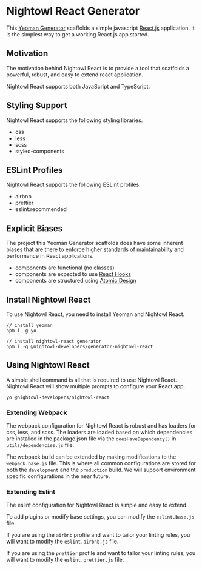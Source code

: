 # Nightowl React Generator

This [Yeoman Generator](https://yeoman.io) scaffolds a simple javascript [React.js](https://reactjs.org/)
application. It is the simplest way to get a working React.js app started.

## Motivation

The motivation behind Nightowl React is to provide a tool that scaffolds a powerful, robust, and easy to extend react application.

Nightowl React supports both JavaScript and TypeScript.

## Styling Support

Nightowl React supports the following styling libraries.
- css
- less
- scss
- styled-components

## ESLint Profiles

Nightowl React supports the following ESLint profiles.
- airbnb
- prettier
- eslint:recommended

## Explicit Biases

The project this Yeoman Generator scaffolds does have some inherent biases that are there to enforce higher standards of maintainability and performance in React applications.

- components are functional (no classes)
- components are expected to use [React Hooks](https://reactjs.org/docs/hooks-intro.html)
- components are structured using [Atomic Design](https://atomicdesign.bradfrost.com/)

## Install Nightowl React

To use Nightowl React, you need to install Yeoman and Nightowl React.

```shell script
// install yeoman
npm i -g yo

// install nightowl-react generator
npm i -g @nightowl-developers/generator-nightowl-react
```

## Using Nightowl React

A simple shell command is all that is required to use Nightowl React. Nightowl React will
show multiple prompts to configure your React app.

```shell script
yo @nightowl-developers/nightowl-react
```

### Extending Webpack

The webpack configuration for Nightowl React is robust and has loaders for css, less, and scss. The loaders are loaded based on which dependencies are installed in the package.json file via the `doesHaveDependency()` in `utils/dependencies.js` file.

The webpack build can be extended by making modifications to the `webpack.base.js` file. This is where all common configurations are stored for both the `development` and the `production` build. We will support environment specific configurations in the near future.

### Extending Eslint

The eslint configuration for Nightowl React is simple and easy to extend.

To add plugins or modify base settings, you can modify the `eslint.base.js` file.

If you are using the `airbnb` profile and want to tailor your linting rules, you will want to modify the `eslint.airbnb.js` file.

If you are using the `prettier` profile and want to tailor your linting rules, you will want to modify the `eslint.prettier.js` file.
